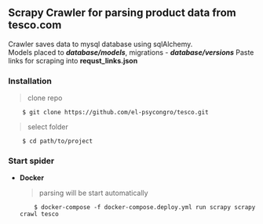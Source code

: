 ## Scrapy Crawler for parsing product data from tesco.com

Crawler saves data to mysql database using sqlAlchemy.<br>
Models placed to <i><b>database/models</b></i>, migrations - <i><b>database/versions</b></i>
Paste links for scraping into <b>requst_links.json</b>
### Installation

>clone repo
```shell 
    $ git clone https://github.com/el-psycongro/tesco.git  
```
>select folder 
```shell 
    $ cd path/to/project  
```
 ### Start spider
 - **Docker**
    > parsing will be start automatically
    ```shell 
        $ docker-compose -f docker-compose.deploy.yml run scrapy scrapy crawl tesco
    ```
